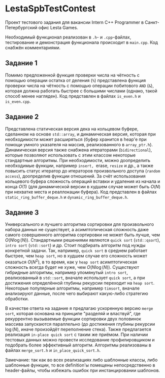 # LestaSpbTestContest

Проект тестового задания для вакансии Intern C++ Programmer в Санкт-Петербургский офис Lesta Games.

Необходимый функционал реализован в `.h`- и `.cpp`-файлах, тестирование и демонстрация функционала происходит в `main.cpp`. Код снабжён комментариями.

## Задание 1
Помимо предложенной функция проверки числа на чётность с помощью операции остатка от деления (`%`) представлена функция проверки числа на чётность с помощью операции побитового `AND` (`&`), которая должна работать быстрее с большими числами (однако, такой способ менее нагляден). Код представлен в файлах `is_even.h` и `is_even.cpp`.

## Задание 2
Представлена статическая версия дека на кольцевом буфере, сделанном на основе `std::array`, и динамическая версия, которая при необходимости может расширяться (буфер хранится в heap'е при помощи умного указателя на массив, реализованного в `array_ptr.h`). Динамическая версия также снабжена итераторами (`bidirectional`), которые позволяют использовать с этим классом некоторые стандартные алгоритмы. При необходимости, можно доопределить необходимые функции, например `insert, `erase, `resize` и др., а также повысить статус итератор до итераторов произвольного доступа (`random access`), доопределив функции отношений. За счёт использования кольцевого буфера сложность операций вставки и удаления из начала и конца $O(1)$ (для динамической версии в худшем случае может быть $O(N)$ при нехватке места и реаллокации буфера). Код представлен в файлах `static_ring_buffer_deque.h` и `dynamic_ring_buffer_deque.h`.

## Задание 3
Универсального и лучшего алгоритма сортировки для произвольного набора данных не существует, а асимптотическая сложность даже самого совершенного алгоритма сортировки не может быть лучше, чем $O(N \log(N))$. Стандартными решениями являются `quick sort` (`std::qsort`), `intro sort` (`std::sort`) и др. Стоит подбирать алгоритм под нужды конкретной задачи. Так, например, `quick sort` в среднем работает быстрее, чем `heap sort`, но в худшем случае его сложность может оказаться $O(N^2)$, в то время, как у `heap sort` асимптотическая сложность всегда будет не хуже, чем $O(N \log(N))$. Существуют гибридные алгоритмы, например упомянутый `intro sort`, реализованный в `std::sort`, вначале использует `quick sort`, а при достижения определённой глубины рекурсии переходит на `heap sort`. Некоторые популярные алгоритмы, например `timsort`, вначале анализируют данные, после чего выбирают какую-либо стратегию обработки.

В качестве ответа на задание я предлагаю ускоренную версию `merge sort`, которая основана на принципе "разделяй и властвуй", где рекуррентно вызываемые функции сортировки двух половинок массива запускаются параллельно (до достижения глубины рекурсии $\log(N)$, иначе произойдёт переполнение стека). Также предлагается реализация `in-place quick sort` с таким же приёмом. При наличии тестовых данных можно провести исследование профилировщиком и подобрать более эффективный алгоритм. Алгоритмы реализованы в файлах `merge_sort.h` и `in_place_quick_sort.h`.

Замечание: так как во всех реализациях либо шаблонные классы, либо шаблонные функции, то все definition'ы помещены непосредственно в header-файлы, чтобы избежать ошибок при инстанцировании шаблонов.
